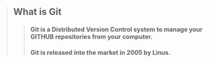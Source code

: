 > ## What is Git
>
>> #### Git is a Distributed Version Control system to manage your GITHUB repositories from your computer.
>> #### Git is released into the market in 2005 by Linus.
